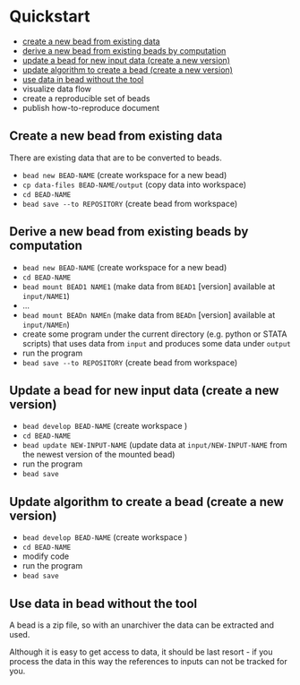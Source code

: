# Quickstart

- [create a new bead from existing data](#create-from-data)
- [derive a new bead from existing beads by computation](#derive-new)
- [update a bead for new input data (create a new version)](#update-with-new-data)
- [update algorithm to create a bead (create a new version)](#update-with-new-algorithm)
- [use data in bead without the tool](#oblivous-use)
- visualize data flow
- create a reproducible set of beads
- publish how-to-reproduce document


## <a name="create-from-data"></a>Create a new bead from existing data

There are existing data that are to be converted to beads.

- `bead new BEAD-NAME`  (create workspace for a new bead)
- `cp data-files BEAD-NAME/output`  (copy data into workspace)
- `cd BEAD-NAME`
- `bead save --to REPOSITORY`  (create bead from workspace)


## <a name="derive-new"></a>Derive a new bead from existing beads by computation

- `bead new BEAD-NAME`  (create workspace for a new bead)
- `cd BEAD-NAME`
- `bead mount BEAD1 NAME1`  (make data from `BEAD1` [version] available at `input/NAME1`)
- ...
- `bead mount BEADn NAMEn`  (make data from `BEADn` [version] available at `input/NAMEn`)
- create some program under the current directory (e.g. python or STATA scripts) that uses data from `input` and produces some data under `output`
- run the program
- `bead save --to REPOSITORY`  (create bead from workspace)


## <a name="update-with-new-data"></a>Update a bead for new input data (create a new version)

- `bead develop BEAD-NAME`  (create workspace )
- `cd BEAD-NAME`
- `bead update NEW-INPUT-NAME` (update data at `input/NEW-INPUT-NAME` from the newest version of the mounted bead)
- run the program
- `bead save`


## <a name="update-with-new-algorithm"></a>Update algorithm to create a bead (create a new version)

- `bead develop BEAD-NAME`  (create workspace )
- `cd BEAD-NAME`
- modify code
- run the program
- `bead save`

## <a name="oblivous-use"></a>Use data in bead without the tool

A bead is a zip file, so with an unarchiver the data can be extracted and used.

Although it is easy to get access to data, it should be last resort - if you process the data in this way the references to inputs can not be tracked for you.
